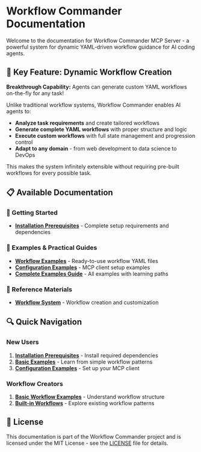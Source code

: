 # Workflow Commander Documentation

Welcome to the documentation for Workflow Commander MCP Server - a powerful system for dynamic YAML-driven workflow guidance for AI coding agents.

## 🚀 Key Feature: Dynamic Workflow Creation

**Breakthrough Capability:** Agents can generate custom YAML workflows on-the-fly for any task!

Unlike traditional workflow systems, Workflow Commander enables AI agents to:
- **Analyze task requirements** and create tailored workflows
- **Generate complete YAML workflows** with proper structure and logic
- **Execute custom workflows** with full state management and progression control
- **Adapt to any domain** - from web development to data science to DevOps

This makes the system infinitely extensible without requiring pre-built workflows for every possible task.

## 📋 Available Documentation

### 🚀 Getting Started
- **[Installation Prerequisites](installation/prerequisites.md)** - Complete setup requirements and dependencies

### 🎯 Examples & Practical Guides
- **[Workflow Examples](../examples/workflows/)** - Ready-to-use workflow YAML files
- **[Configuration Examples](../examples/configurations/)** - MCP client setup examples
- **[Complete Examples Guide](../examples/)** - All examples with learning paths

### 📖 Reference Materials
- **[Workflow System](workflows/)** - Workflow creation and customization

## 🔍 Quick Navigation

### New Users
1. **[Installation Prerequisites](installation/prerequisites.md)** - Install required dependencies
2. **[Basic Examples](../examples/workflows/basic/)** - Learn from simple workflow patterns
3. **[Configuration Examples](../examples/configurations/)** - Set up your MCP client

### Workflow Creators
1. **[Basic Workflow Examples](../examples/workflows/basic/)** - Understand workflow structure
2. **[Built-in Workflows](workflows/)** - Explore existing workflow patterns

## 📄 License

This documentation is part of the Workflow Commander project and is licensed under the MIT License - see the [LICENSE](../LICENSE) file for details. 